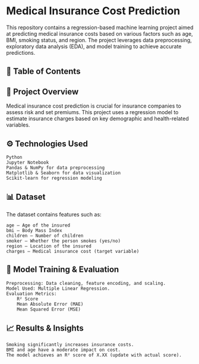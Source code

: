 # Medical Insurance Cost Prediction

This repository contains a regression-based machine learning project aimed at predicting medical insurance costs based on various factors such as age, BMI, smoking status, and region. The project leverages data preprocessing, exploratory data analysis (EDA), and model training to achieve accurate predictions.

## 📖 Table of Contents

    

## 📌 Project Overview

Medical insurance cost prediction is crucial for insurance companies to assess risk and set premiums. This project uses a regression model to estimate insurance charges based on key demographic and health-related variables.

## ⚙️ Technologies Used

    Python 
    Jupyter Notebook 
    Pandas & NumPy for data preprocessing
    Matplotlib & Seaborn for data visualization
    Scikit-learn for regression modeling

 ## 📊 Dataset

The dataset contains features such as:

    age – Age of the insured
    bmi – Body Mass Index
    children – Number of children
    smoker – Whether the person smokes (yes/no)
    region – Location of the insured
    charges – Medical insurance cost (target variable)

## 🚀 Model Training & Evaluation

    Preprocessing: Data cleaning, feature encoding, and scaling.
    Model Used: Multiple Linear Regression.
    Evaluation Metrics:
        R² Score
        Mean Absolute Error (MAE)
        Mean Squared Error (MSE)        

## 📈 Results & Insights

    Smoking significantly increases insurance costs.
    BMI and age have a moderate impact on cost.
    The model achieves an R² score of X.XX (update with actual score).
